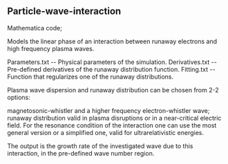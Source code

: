 ## Particle-wave-interaction

Mathematica code;

Models the linear phase of an interaction between runaway electrons and high frequency plasma waves.

Parameters.txt -- Physical parameters of the simulation.
Derivatives.txt -- Pre-defined derivatives of the runaway distribution function.
Fitting.txt -- Function that regularizes one of the runaway distributions.

Plasma wave dispersion and runaway distribution can be chosen from 2-2 options:

magnetosonic-whistler and a higher frequency electron-whistler wave; runaway distribution valid in plasma disruptions or in a near-critical electric field. For the resonance condition of the interaction one can use the most general version or a simplified one, valid for ultrarelativistic energies.

The output is the growth rate of the investigated wave due to this interaction, in the pre-defined wave number region.
